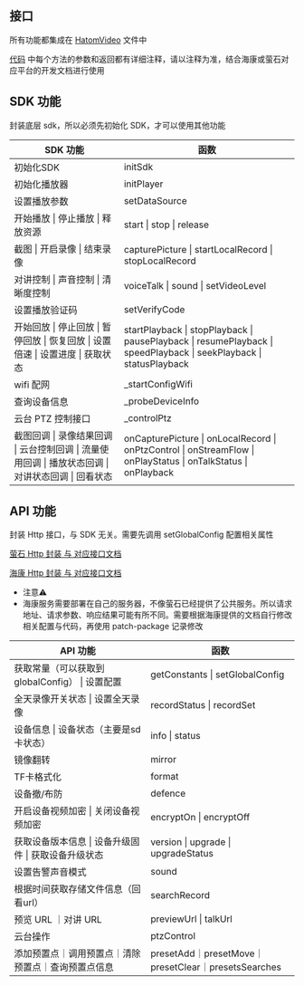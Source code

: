 ## 接口

所有功能都集成在 [HatomVideo](../src/HatomVideo.js) 文件中

[代码](../src/HatomVideo.js) 中每个方法的参数和返回都有详细注释，请以注释为准，结合海康或萤石对应平台的开发文档进行使用

## SDK 功能

封装底层 sdk，所以必须先初始化 SDK，才可以使用其他功能

| SDK 功能                                                     | 函数                                                         |
| ------------------------------------------------------------ | ------------------------------------------------------------ |
| 初始化SDK                                                    | initSdk                                                      |
| 初始化播放器                                                 | initPlayer                                                   |
| 设置播放参数                                                 | setDataSource                                                |
| 开始播放 \| 停止播放 \| 释放资源                             | start \| stop \| release                                     |
| 截图 \| 开启录像 \| 结束录像                                 | capturePicture \| startLocalRecord \| stopLocalRecord        |
| 对讲控制 \| 声音控制 \| 清晰度控制                           | voiceTalk \| sound \| setVideoLevel                          |
| 设置播放验证码                                               | setVerifyCode                                                |
| 开始回放 \| 停止回放 \| 暂停回放 \| 恢复回放 \| 设置倍速 \| 设置进度 \| 获取状态 | startPlayback \| stopPlayback \| pausePlayback \| resumePlayback \| speedPlayback \| seekPlayback \| statusPlayback |
| wifi 配网                                                    | _startConfigWifi                                             |
| 查询设备信息                                                 | _probeDeviceInfo                                             |
| 云台 PTZ 控制接口                                            | _controlPtz                                                  |
| 截图回调 \| 录像结果回调 \| 云台控制回调 \| 流量使用回调 \| 播放状态回调 \| 对讲状态回调 \| 回看状态 | onCapturePicture \| onLocalRecord \| onPtzControl \| onStreamFlow \| onPlayStatus \| onTalkStatus \| onPlayback |

## API 功能

封装 Http 接口，与 SDK 无关。需要先调用 setGlobalConfig 配置相关属性

[萤石 Http 封装 与 对应接口文档](../src/api/EzvizApi.js) 

[海康 Http 封装 与 对应接口文档](../src/api/HikApi.js) 


 * 注意⚠️
 * 海康服务需要部署在自己的服务器，不像萤石已经提供了公共服务。所以请求地址、请求参数、响应结果可能有所不同。需要根据海康提供的文档自行修改相关配置与代码，再使用 patch-package 记录修改

| API 功能                                             | 函数                                                |
| ---------------------------------------------------- | --------------------------------------------------- |
| 获取常量（可以获取到 globalConfig） \| 设置配置      | getConstants \| setGlobalConfig                     |
| 全天录像开关状态 \| 设置全天录像                     | recordStatus \| recordSet                           |
| 设备信息 \| 设备状态（主要是sd卡状态）               | info \| status                                      |
| 镜像翻转                                             | mirror                                              |
| TF卡格式化                                           | format                                              |
| 设备撤/布防                                          | defence                                             |
| 开启设备视频加密 \| 关闭设备视频加密                 | encryptOn \| encryptOff                             |
| 获取设备版本信息 \| 设备升级固件 \| 获取设备升级状态 | version \| upgrade \| upgradeStatus                 |
| 设置告警声音模式                                     | sound                                               |
| 根据时间获取存储文件信息（回看url）                  | searchRecord                                        |
| 预览 URL ｜对讲 URL                                  | previewUrl \| talkUrl                               |
| 云台操作                                             | ptzControl                                          |
| 添加预置点｜调用预置点｜清除预置点｜查询预置点信息   | presetAdd｜presetMove｜presetClear｜presetsSearches |

